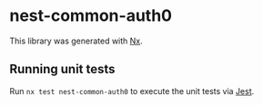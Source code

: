 # nest-common-auth0

This library was generated with [Nx](https://nx.dev).

## Running unit tests

Run `nx test nest-common-auth0` to execute the unit tests via [Jest](https://jestjs.io).
